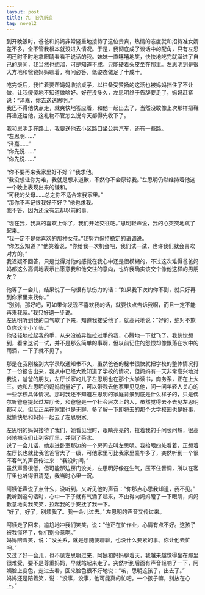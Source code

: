 ```yaml
---
layout: post
title: 九　旧仇新恋
tag: novel2
---
```


到开晚饭时，爸爸和妈妈非常隆重地接待了这位贵宾，热情的态度就和招待准女婿差不多，全不管我根本就没进入情况。于是，我彻底成了谈话中的配角，只有左思明还时不时地拿眼睛看看不说话的我。妹妹一直嘻嘻地笑，快快地吃完就溜进了自己的房间，我当然也想溜，可是知道不成，只能硬着头皮坐在那里。左思明到是很大方地和爸爸妈妈聊着，有问必答，低姿态做足了十成十。

吃完饭后，我忙着要帮妈妈收拾桌子，以往备受赞扬的这活也被妈妈挡住了不让做，让我傻傻地不知道做啥好。好在没多久，左思明终于告辞要走了，妈妈赶紧说：“泽嘉，你去送送思明。”<br />
我巴不得他快点走，就爽快地答应着，和他一起出去了，当然没敢像上次那样把鞋再递还给他，这礼物不管怎么说今天都得先收下了。

我和思明走在路上，我要送他去小区路口坐公共汽车，还有一些路。<br />
“左思明……”<br />
“泽嘉……”<br />
“你先说……”<br />
“你先说……”

“你不要再来我家里好不好？”我求他。<br />
 “我没想让你为难，我就是想来道歉，不然你不会原谅我。”左思明仍然维持着他这一个晚上表现出来的谦和。<br />
“可我的父母……总之你不适合来我家里。”<br />
“那你不再记恨我好不好？”他也求我。<br />
我不答，因为还没有忘却以前的事。

“现在我，我真的喜欢上你了，我们开始交往吧。”思明轻声说，我的心突突地跳了起来。<br />
“我一定不是你喜欢的那种女孩。”我努力保持稳定的语调说。<br />
“你怎么知道？”他笑着说，“你给我一次机会吧，我们试一试，也许我们就会喜欢对方的。”<br />
我迟疑不回答，只是觉得对他的感觉在我心中还是很模糊的，不过这次难得爸爸妈妈都这么高调地表示出愿意我和他交往的意向，也许我确实该交个像他这样的男朋友？

他等了一会儿，结果说了一句很有杀伤力的话：“如果我下次约你不到，就只好再到你家里来找你。”<br />
“别别，那好吧，可如果你发现不喜欢我的话，就要快点告诉我啊，而且一定不能再来我家。”我只好退一步说。<br />
左思明听到我的口气软了下来，知道我接受他了，就高兴地说：“好的，绝对不欺负你这个小丫头。”<br />
他轻轻地拉起我的手，从来没被异性拉过手的我，心腾地一下就飞了。我恍惚想到，看来这试一试，并不是那么简单的事啊，但以前记住的怨恨却像飘落在水中的雨滴，一下子就不见了。

那是在我刚接到大学录取通知书不久，虽然爸爸的秘书很快就把学校的整体情况打了一份报告出来，我从中已经大致知道了学校的情况，但妈妈有一天非常高兴地对我说，爸爸的朋友，左厅长家的儿子左思明也在那个大学读书，商务系，正在上大三。她和左思明的妈妈商量好了，可以带我去他家里见见他，问一问年轻人关心的一些学校具体情况。那时我还不知道左思明的家庭背景到底是什么样子的，只是偶尔听爸爸提起过左厅长，和爸爸是一个社会层次上的人，虽然觉得去不去见左思明都可以，但反正呆在家里也是无聊，多了解一下即将去的那个大学校园也是好事，就愉快地和妈妈一起去了左思明家。

左思明的妈妈接待了我们，她看见我时，眼睛亮亮的，拉着我的手问长问短，很高兴地把我们让到客厅里，并倒了茶水。<br />
说了一会儿话，她走进卧室那边的一个房间去叫左思明。我抬眼四处看着，正想着左厅长也就比我爸爸官大了一级，可他家里可比我家里豪华多了，突然听到一个很不客气的声音传过来：“我没时间。”<br />
虽然声音很低，但可能那边房门没关，左思明好像在生气，压不住音调，所以在客厅里也听得很清楚，我当时心里一沉。

阿姨低声说了点什么，没听到。又听见他的声音：“你那点心思我知道，我不见。”<br />
我听到这句话时，心中一下子就有气涌了起来，不由得向妈妈瞪了一下眼睛，妈妈歉意地向我笑笑，拉起我的手安抚了我一下。<br />
“好了，好了，别烦我了。我一会儿过去。” 左思明的声音又传过来。

阿姨走了回来，尴尬地冲我们笑笑，说：“他正在忙作业，心情有点不好。这孩子被我惯坏了，你们别介意啊。”<br />
妈妈陪着笑，说：“没关系，就是想随便聊聊，也没什么要紧的事。你让他去忙吧。”<br />
又过了好一会儿，也不见左思明过来，阿姨和妈妈聊着天，我越来越觉得坐在那里很难受，要不是尊重妈妈，早就站起来走了。突然听到后面有声音轻响了一下，阿姨脸上变色，走过去看，回来脸色很不好地说：“咳，思明这孩子，出去了。”<br />
妈妈还是陪着笑，说：“没事，没事，他可能真的忙吧。一个孩子嘛，别放在心上。”
